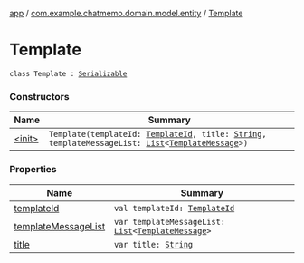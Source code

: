 [app](../../index.md) / [com.example.chatmemo.domain.model.entity](../index.md) / [Template](./index.md)

# Template

`class Template : `[`Serializable`](https://developer.android.com/reference/java/io/Serializable.html)

### Constructors

| Name | Summary |
|---|---|
| [&lt;init&gt;](-init-.md) | `Template(templateId: `[`TemplateId`](../../com.example.chatmemo.domain.model.value/-template-id/index.md)`, title: `[`String`](https://kotlinlang.org/api/latest/jvm/stdlib/kotlin/-string/index.html)`, templateMessageList: `[`List`](https://kotlinlang.org/api/latest/jvm/stdlib/kotlin.collections/-list/index.html)`<`[`TemplateMessage`](../../com.example.chatmemo.domain.model.value/-template-message/index.md)`>)` |

### Properties

| Name | Summary |
|---|---|
| [templateId](template-id.md) | `val templateId: `[`TemplateId`](../../com.example.chatmemo.domain.model.value/-template-id/index.md) |
| [templateMessageList](template-message-list.md) | `var templateMessageList: `[`List`](https://kotlinlang.org/api/latest/jvm/stdlib/kotlin.collections/-list/index.html)`<`[`TemplateMessage`](../../com.example.chatmemo.domain.model.value/-template-message/index.md)`>` |
| [title](title.md) | `var title: `[`String`](https://kotlinlang.org/api/latest/jvm/stdlib/kotlin/-string/index.html) |
